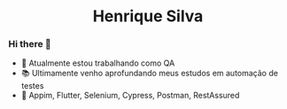 <h1 align = "center">
Henrique Silva
</h1>

### Hi there 👋

- 💼 Atualmente estou trabalhando como QA
- 📚 Ultimamente venho aprofundando meus estudos em automação de testes
- 💙 Appim, Flutter, Selenium, Cypress, Postman, RestAssured


<!--
**inaldohenrique/inaldohenrique** is a ✨ _special_ ✨ repository because its `README.md` (this file) appears on your GitHub profile.

Here are some ideas to get you started:

- 🔭 I’m currently working on ...
- 🌱 I’m currently learning ...
- 👯 I’m looking to collaborate on ...
- 🤔 I’m looking for help with ...
- 💬 Ask me about ...
- 📫 How to reach me: ...
- 😄 Pronouns: ...
- ⚡ Fun fact: ...
-->
